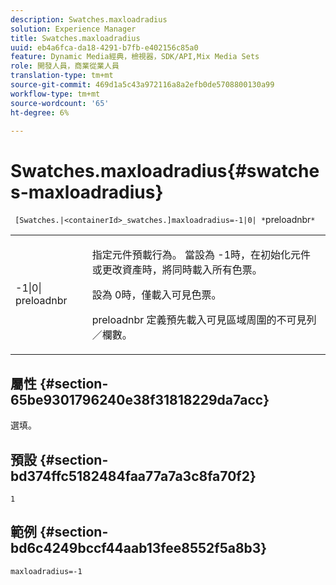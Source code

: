 ```yaml
---
description: Swatches.maxloadradius
solution: Experience Manager
title: Swatches.maxloadradius
uuid: eb4a6fca-da18-4291-b7fb-e402156c85a0
feature: Dynamic Media經典，檢視器，SDK/API,Mix Media Sets
role: 開發人員，商業從業人員
translation-type: tm+mt
source-git-commit: 469d1a5c43a972116a8a2efb0de5708800130a99
workflow-type: tm+mt
source-wordcount: '65'
ht-degree: 6%

---
```



# Swatches.maxloadradius{#swatches-maxloadradius}

` [Swatches.|<containerId>_swatches.]maxloadradius=-1|0| *`preloadnbr`*`

<table id="table_012E1D178BFA4BD9814A7AAD2B4403BB"> 
 <tbody> 
  <tr> 
   <td> <p> <span class="codeph"> -1|0|<span class="varname"> preloadnbr</span></span> </p> </td> 
   <td> <p>指定元件預載行為。 當設為<span class="codeph"> -1</span>時，在初始化元件或更改資產時，將同時載入所有色票。 </p> <p>設為<span class="codeph"> 0</span>時，僅載入可見色票。 </p> <p><span class="codeph"><span class="varname"> preloadnbr</span></span> 定義預先載入可見區域周圍的不可見列／欄數。 </p> </td> 
  </tr> 
 </tbody> 
</table>

## 屬性 {#section-65be9301796240e38f31818229da7acc}

選填。

## 預設 {#section-bd374ffc5182484faa77a7a3c8fa70f2}

`1`

## 範例 {#section-bd6c4249bccf44aab13fee8552f5a8b3}

`maxloadradius=-1`
